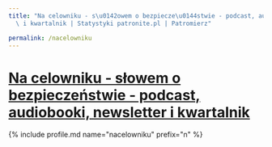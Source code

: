 ```yaml
---
title: "Na celowniku - s\u0142owem o bezpiecze\u0144stwie - podcast, audiobooki, newsletter\
  \ i kwartalnik | Statystyki patronite.pl | Patromierz"

permalink: /nacelowniku
---
```


# [Na celowniku - słowem o bezpieczeństwie - podcast, audiobooki, newsletter i kwartalnik](https://patronite.pl/nacelowniku)

{% include profile.md name="nacelowniku" prefix="n" %}
